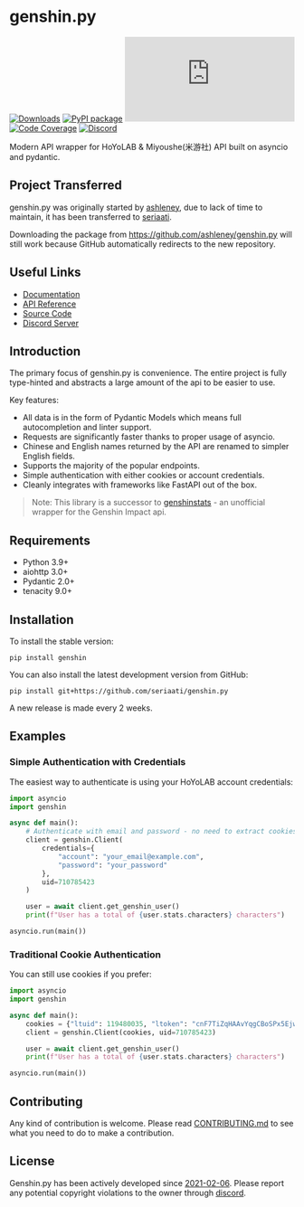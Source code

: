 # genshin.py

[![Downloads](https://pepy.tech/badge/genshin)](https://pepy.tech/project/genshin)
[![PyPI package](https://img.shields.io/pypi/v/genshin)](https://pypi.org/project/genshin/)
[![Last Commit](https://img.shields.io/github/last-commit/seriaati/genshin.py)](https://github.com/seriaati/genshin.py/commits/master)
[![Code Coverage](https://qlty.sh/badges/f11cc069-77cf-4f20-a2f9-2dc3dc5b45cb/test_coverage.svg)](https://qlty.sh/gh/seriaati/projects/genshin.py)
[![Discord](https://img.shields.io/discord/570841314200125460?color=7289DA)](https://discord.gg/sMkSKRPuCR)

Modern API wrapper for HoYoLAB & Miyoushe(米游社) API built on asyncio and pydantic.

## Project Transferred

genshin.py was originally started by [ashleney](https://github.com/ashleney), due to lack of time to maintain, it has been transferred to [seriaati](https://github.com/seriaati).

Downloading the package from <https://github.com/ashleney/genshin.py> will still work because GitHub automatically redirects to the new repository.

## Useful Links

- [Documentation](https://gh.seria.moe/genshin.py)
- [API Reference](https://gh.seria.moe/genshin.py/pdoc/genshin)
- [Source Code](https://github.com/seriaati/genshin.py)
- [Discord Server](https://discord.gg/sMkSKRPuCR)

## Introduction

The primary focus of genshin.py is convenience. The entire project is fully type-hinted and abstracts a large amount of the api to be easier to use.

Key features:

- All data is in the form of Pydantic Models which means full autocompletion and linter support.
- Requests are significantly faster thanks to proper usage of asyncio.
- Chinese and English names returned by the API are renamed to simpler English fields.
- Supports the majority of the popular endpoints.
- Simple authentication with either cookies or account credentials.
- Cleanly integrates with frameworks like FastAPI out of the box.

> Note: This library is a successor to [genshinstats](https://github.com/seriaati/genshinstats) - an unofficial wrapper for the Genshin Impact api.

## Requirements

- Python 3.9+
- aiohttp 3.0+
- Pydantic 2.0+
- tenacity 9.0+

## Installation

To install the stable version:

```console
pip install genshin
```

You can also install the latest development version from GitHub:

```console
pip install git+https://github.com/seriaati/genshin.py
```

A new release is made every 2 weeks.

## Examples

### Simple Authentication with Credentials

The easiest way to authenticate is using your HoYoLAB account credentials:

```py
import asyncio
import genshin

async def main():
    # Authenticate with email and password - no need to extract cookies!
    client = genshin.Client(
        credentials={
            "account": "your_email@example.com",
            "password": "your_password"
        },
        uid=710785423
    )

    user = await client.get_genshin_user()
    print(f"User has a total of {user.stats.characters} characters")

asyncio.run(main())
```

### Traditional Cookie Authentication

You can still use cookies if you prefer:

```py
import asyncio
import genshin

async def main():
    cookies = {"ltuid": 119480035, "ltoken": "cnF7TiZqHAAvYqgCBoSPx5EjwezOh1ZHoqSHf7dT"}
    client = genshin.Client(cookies, uid=710785423)

    user = await client.get_genshin_user()
    print(f"User has a total of {user.stats.characters} characters")

asyncio.run(main())
```

## Contributing

Any kind of contribution is welcome.
Please read [CONTRIBUTING.md](./CONTRIBUTING.md) to see what you need to do to make a contribution.

## License

Genshin.py has been actively developed since [2021-02-06](https://github.com/seriaati/genshinstats/commit/223a2405ce6e05008eb8389e481e857fe33de771). Please report any potential copyright violations to the owner through [discord](https://discord.gg/sMkSKRPuCR).
